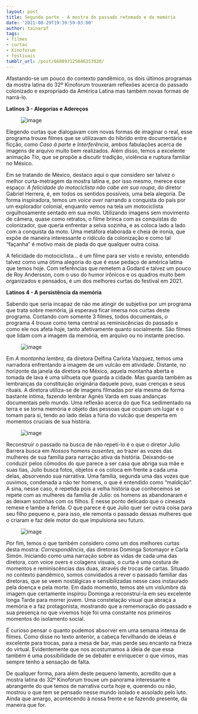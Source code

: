 ```yaml
---
layout: post
title: Segunda parte - A mostra do passado retomado e da memória
date: '2021-08-29T19:39:59-03:00'
author: tainaraf
tags:
- filmes
- curtas
- Kinoforum
- festivais
tumblr_url: /post/660893125046353920/
---
```

Afastando-se um pouco do contexto pandêmico, os dois últimos programas da mostra latina do 32º Kinoforum trouxeram reflexões acerca do passado colonizado e expropriado da América Latina mas também novas formas de narrá-lo.&nbsp;

**Latinos 3 - Alegorias e Adereços**

<figure data-orig-width="752" data-orig-height="432" class="tmblr-full"><img src="https://64.media.tumblr.com/d19bfedf3fed051d2dd7f84ee9354e5a/fefd5ede26e4897c-82/s540x810/32f0864f87294be7559f471bcae154a2b11632f2.jpg" alt="image" data-orig-width="752" data-orig-height="432"></figure>

Elegendo curtas que dialogavam com novas formas de imaginar o real, esse programa trouxe filmes que se utilizavam do híbrido entre documentário e ficção, como _Caso à parte_ e _Interferência_, ambos fabulações acerca de imagens de arquivo muito bem realizados. Além disso, temos a excelente animação _Tío_, que se propõe a discutir tradição, violência e ruptura familiar no México.

Em se tratando de México, destaco aqui o que considero ser talvez o melhor curta-metragem da mostra latina e, por isso mesmo, merece esse espaço: _A felicidade do motociclista não cabe em sua roupa_, do diretor Gabriel Herrera, é, em todos os sentidos possíveis, uma bela alegoria. De forma inspiradora, temos um _voice over_ narrando a conquista do país por um explorador colonial, enquanto vemos na tela um motociclista orgulhosamente sentado em sua moto. Utilizando imagens sem movimento de câmera, quase como retratos, o filme brinca com as conquistas do colonizador, que queria enfrentar a selva sozinha, e as coloca lado a lado com a conquista da moto. Uma metáfora elaborada e cheia de ironia, que expõe de maneira interessante o ridículo da colonização e como tal “façanha” é motivo mais de piada do que qualquer outra coisa.&nbsp;

A felicidade do motociclista… é um filme para ser visto e revisto, entendido talvez como uma ótima alegoria do que é esse pedaço de américa latina que temos hoje. Com referências que remetem a Godard e talvez um pouco de Roy Andersson, com o uso do humor irônicos e os quadros muito bem organizados e pensados, é um dos melhores curtas do festival em 2021.

**Latinos 4 - A persistência da memória**

Sabendo que seria incapaz de não me atingir de subjetiva por um programa que trata sobre memória, já esperava ficar imersa nos curtas deste programa. Contando com somente 3 filmes, todos documentais, o programa 4 trouxe como tema central as reminiscências do passado e como ele nos afeta hoje, tanto afetivamente quanto socialmente. São filmes que lidam com a imagem da memória, em arquivo ou no instante preciso.&nbsp;

<figure data-orig-width="1920" data-orig-height="1080" class="tmblr-full"><img src="https://64.media.tumblr.com/71473d84e263a263b8f48e7265736906/fefd5ede26e4897c-a2/s540x810/ae3b58c2c71dbc306707fa4ee1f55b29e828705d.jpg" alt="image" data-orig-width="1920" data-orig-height="1080"></figure>

Em _A montanha lembra_, da diretora Delfina Carlota Vazquez, temos uma narradora enfrentando a imagem de um vulcão em atividade. Distante, no horizonte da janela da diretora no México, aquela montanha aberta e tomada de lava é uma silhueta que guarda a cidade. Mas guarda também as lembranças da constituição originária daquele povo, suas crenças e seus rituais. A diretora utiliza-se de imagens filmadas por ela mesma de forma bastante íntima, fazendo lembrar Agnès Varda em suas andanças documentais pelo mundo. Uma reflexão acerca do que fica sedimentado na terra e se torna memória e objeto das pessoas que ocupam um lugar e o tomam para si, tendo ao lado delas a fúria do vulcão que desperta em momentos cruciais de sua história.&nbsp;

<figure data-orig-width="1400" data-orig-height="1401" class="tmblr-full"><img src="https://64.media.tumblr.com/3aaf61786e5cee2a7a9d1ee333b83814/fefd5ede26e4897c-d8/s540x810/09672a74b4c0a5551691750dbb10bc30d281918f.jpg" alt="image" data-orig-width="1400" data-orig-height="1401"></figure>

Reconstruir o passado na busca de não repeti-lo é o que o diretor Julio Barrera busca em _Nossos homens ausentes_, ao trazer as vozes das mulheres de sua família para narração ativa da história. Deixando-se conduzir pelos cômodos do que parece a ser casa que abriga sua mãe e suas tias, Julio busca fotos, objetos e os coloca em frente a cada uma delas, absorvendo sua narrativa. Uma família, segunda uma das vozes que ouvimos, condenada a não ter homens, o que é entendido como “maldição”. A sina, nesse caso, é repetida pois a velha história que conhecemos se repete com as mulheres da família de Julio: os homens as abandonaram e as deixam sozinhas com os filhos. É nesse ponto delicado que o cineasta remexe e lambe a ferida. O que parece é que Julio quer ser outra coisa para seu filho pequeno e, para isso, ele remonta o passado dessas mulheres que o criaram e faz dele motor do que impulsiona seu futuro.

<figure data-orig-width="1280" data-orig-height="720" class="tmblr-full"><img src="https://64.media.tumblr.com/1c13d3aa495757a25a0369990d99ebf6/fefd5ede26e4897c-d1/s540x810/844fedfeff4b4673f662b46056a52247d2d82b72.jpg" alt="image" data-orig-width="1280" data-orig-height="720"></figure>

Por fim, temos o que também considero como um dos melhores curtas desta mostra: _Correspondência_, das diretoras Dominga Sotomayor e Carla Simón. Iniciando como uma narração sobre as vidas de cada uma das diretora, com voice overs e colagens visuais, o curta é uma costura de momentos e reminiscências das duas, através de trocas de cartas. Situado no contexto pandêmico, somos convidados a rever o passado familiar das diretoras, que se veem nostálgicas e sensibilizadas nesse caos instaurado pela doença e pela morte. Em dado momento, temos até um vislumbre da imagem que certamente inspirou Dominga a reconstruí-la em seu excelente longa Tarde para morrer jovem. Uma constelação visual que abraça a memória e a faz protagonista, mostrando que a rememoração do passado e sua presença no que vivemos hoje foi uma constante nos primeiros momentos do isolamento social.

É curioso pensar o quanto pudemos absorver em uma semana intensa de filmes. Como disse no texto anterior, a cabeça fervilhando de ideias é excelente para trocas, para a mesa de bar, mas perde seu encanto na frieza do virtual. Evidentemente que nos acostumamos à ideia de que essa também é uma possibilidade de se debater e enriquecer o que vimos, mas sempre tenho a sensação de falta.&nbsp;

De qualquer forma, para além deste pequeno lamento, acredito que a mostra latina do 32º Kinoforum trouxe um panorama interessante e abrangente do que temos de narrativa curta hoje e, querendo ou não, mostrou o que tem se pensado nesse mundo isolado e assolado pelo luto. Ainda que amargo, acontecendo à nossa frente e se fazendo presente, da maneira que for.

